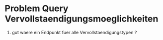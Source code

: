 Problem Query Vervollstaendigungsmoeglichkeiten
===============================================

1. gut waere ein Endpunkt fuer alle Vervollstaendigungstypen ?